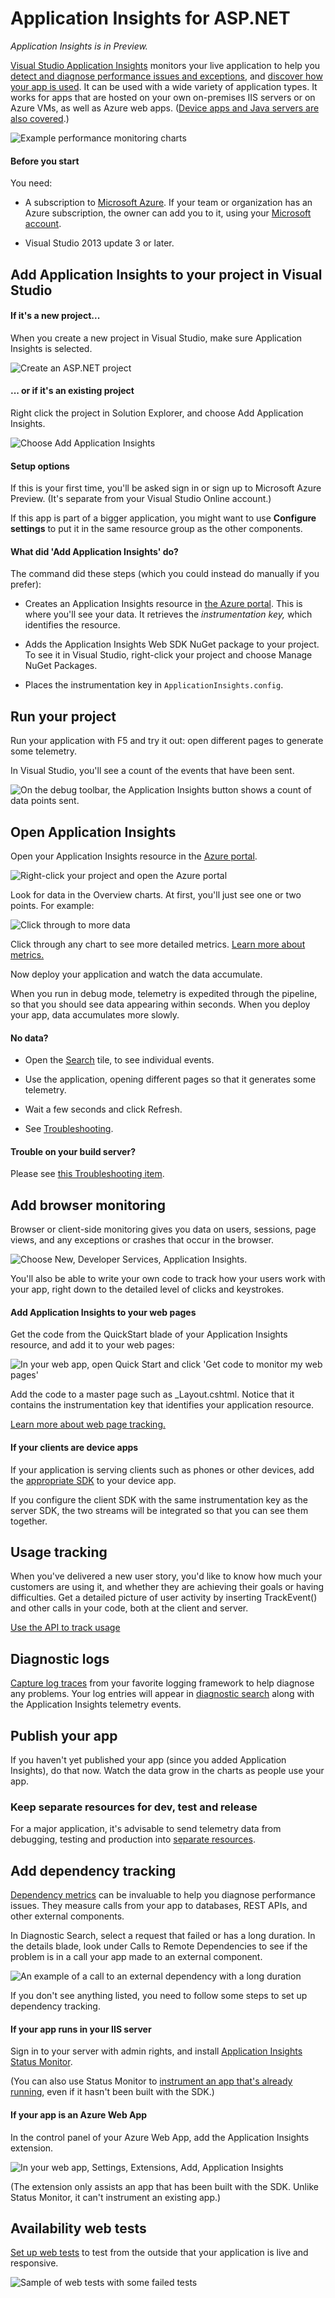 <properties
	pageTitle="Application Insights for ASP.NET"
  description="Application Insights for ASP.NET"
  services="visual-studio-online"
  documentationCenter = ""
  authors="terryaustin"
  manager="terryaustin"
  editor="terryaustin" /> 


# Application Insights for ASP.NET





*Application Insights is in Preview.*







[Visual Studio Application Insights](https://azure.microsoft.com/services/application-insights) monitors your live application to help you [detect and diagnose performance issues and exceptions](https://azure.microsoft.com/documentation/articles/app-insights-detect-triage-diagnose/), and [discover how your app is used](https://azure.microsoft.com/documentation/articles/app-insights-overview-usage/). It can be used with a wide variety of application types. It works for apps that are hosted on your own on-premises IIS servers or on Azure VMs, as well as Azure web apps. ([Device apps and Java servers are also covered](https://azure.microsoft.com/documentation/articles/app-insights-get-started/).)







![Example performance monitoring charts](./media/app-insights-asp-net/10-perf.png)





#### Before you start





You need:





- A subscription to [Microsoft Azure](https://azure.com). If your team or organization has an Azure subscription, the owner can add you to it, using your [Microsoft account](https://live.com).

- Visual Studio 2013 update 3 or later.



## Add Application Insights to your project in Visual Studio



#### If it's a new project...





When you create a new project in Visual Studio, make sure Application Insights is selected.







![Create an ASP.NET project](./media/app-insights-asp-net/appinsights-01-vsnewp1.png)





#### ... or if it's an existing project





Right click the project in Solution Explorer, and choose Add Application Insights.







![Choose Add Application Insights](./media/app-insights-asp-net/appinsights-03-addExisting.png)





#### Setup options





If this is your first time, you'll be asked sign in or sign up to Microsoft Azure Preview. (It's separate from your Visual Studio Online account.)







If this app is part of a bigger application, you might want to use **Configure settings** to put it in the same resource group as the other components.





#### What did 'Add Application Insights' do?





The command did these steps (which you could instead do manually if you prefer):





- Creates an Application Insights resource in [the Azure portal](https://portal.azure.com/). This is where you'll see your data. It retrieves the *instrumentation key,* which identifies the resource.

- Adds the Application Insights Web SDK NuGet package to your project. To see it in Visual Studio, right-click your project and choose Manage NuGet Packages.

- Places the instrumentation key in `ApplicationInsights.config`.



## Run your project





Run your application with F5 and try it out: open different pages to generate some telemetry.







In Visual Studio, you'll see a count of the events that have been sent.







![On the debug toolbar, the Application Insights button shows a count of data points sent.](./media/app-insights-asp-net/appinsights-09eventcount.png)





## Open Application Insights





Open your Application Insights resource in the [Azure portal](https://portal.azure.com/).







![Right-click your project and open the Azure portal](./media/app-insights-asp-net/appinsights-04-openPortal.png)







Look for data in the Overview charts. At first, you'll just see one or two points. For example:







![Click through to more data](./media/app-insights-asp-net/12-first-perf.png)







Click through any chart to see more detailed metrics. [Learn more about metrics.](https://azure.microsoft.com/documentation/articles/app-insights-web-monitor-performance/)







Now deploy your application and watch the data accumulate.







When you run in debug mode, telemetry is expedited through the pipeline, so that you should see data appearing within seconds. When you deploy your app, data accumulates more slowly.





#### No data?



- Open the [Search](https://azure.microsoft.com/documentation/articles/app-insights-diagnostic-search/) tile, to see individual events.

- Use the application, opening different pages so that it generates some telemetry.

- Wait a few seconds and click Refresh.

- See [Troubleshooting](https://azure.microsoft.com/documentation/articles/app-insights-troubleshoot-faq/).



#### Trouble on your build server?





Please see [this Troubleshooting item](https://azure.microsoft.com/documentation/articles/app-insights-troubleshoot-faq.md#NuGetBuild).





## Add browser monitoring





Browser or client-side monitoring gives you data on users, sessions, page views, and any exceptions or crashes that occur in the browser.







![Choose New, Developer Services, Application Insights.](./media/app-insights-asp-net/16-page-views.png)







You'll also be able to write your own code to track how your users work with your app, right down to the detailed level of clicks and keystrokes.





#### Add Application Insights to your web pages





Get the code from the QuickStart blade of your Application Insights resource, and add it to your web pages:







![In your web app, open Quick Start and click 'Get code to monitor my web pages'](./media/app-insights-asp-net/02-monitor-web-page.png)







Add the code to a master page such as \_Layout.cshtml. Notice that it contains the instrumentation key that identifies your application resource.







[Learn more about web page tracking.](https://azure.microsoft.com/documentation/articles/app-insights-web-track-usage.md)





#### If your clients are device apps





If your application is serving clients such as phones or other devices, add the [appropriate SDK](https://azure.microsoft.com/documentation/articles/app-insights-platforms.md) to your device app.







If you configure the client SDK with the same instrumentation key as the server SDK, the two streams will be integrated so that you can see them together.





## Usage tracking





When you've delivered a new user story, you'd like to know how much your customers are using it, and whether they are achieving their goals or having difficulties. Get a detailed picture of user activity by inserting TrackEvent() and other calls in your code, both at the client and server.







[Use the API to track usage](https://azure.microsoft.com/documentation/articles/app-insights-api-custom-events-metrics/)





## Diagnostic logs





[Capture log traces](https://azure.microsoft.com/documentation/articles/app-insights-asp-net-trace-logs/) from your favorite logging framework to help diagnose any problems. Your log entries will appear in [diagnostic search](https://azure.microsoft.com/documentation/articles/app-insights-diagnostic-search/) along with the Application Insights telemetry events.





## Publish your app





If you haven't yet published your app (since you added Application Insights), do that now. Watch the data grow in the charts as people use your app.





### Keep separate resources for dev, test and release





For a major application, it's advisable to send telemetry data from debugging, testing and production into [separate resources](https://azure.microsoft.com/documentation/articles/app-insights-separate-resources.md).





## Add dependency tracking





[Dependency metrics](https://azure.microsoft.com/documentation/articles/app-insights-dependencies.md) can be invaluable to help you diagnose performance issues. They measure calls from your app to databases, REST APIs, and other external components.







In Diagnostic Search, select a request that failed or has a long duration. In the details blade, look under Calls to Remote Dependencies to see if the problem is in a call your app made to an external component.







![An example of a call to an external dependency with a long duration](./media/app-insights-asp-net/04-dependencies.png)







If you don't see anything listed, you need to follow some steps to set up dependency tracking.





#### If your app runs in your IIS server





Sign in to your server with admin rights, and install [Application Insights Status Monitor](https://go.microsoft.com/fwlink/?LinkId=506648).







(You can also use Status Monitor to [instrument an app that's already running](https://azure.microsoft.com/documentation/articles/app-insights-monitor-performance-live-website-now.md), even if it hasn't been built with the SDK.)





#### If your app is an Azure Web App





In the control panel of your Azure Web App, add the Application Insights extension.







![In your web app, Settings, Extensions, Add, Application Insights](./media/app-insights-asp-net/05-extend.png)







(The extension only assists an app that has been built with the SDK. Unlike Status Monitor, it can't instrument an existing app.)





## Availability web tests





[Set up web tests](https://azure.microsoft.com/documentation/articles/app-insights-monitor-web-app-availability/) to test from the outside that your application is live and responsive.







![Sample of web tests with some failed tests](./media/app-insights-asp-net/appinsights-10webtestresult.png)



